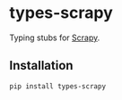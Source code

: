 # types-scrapy
Typing stubs for [Scrapy](https://scrapy.org).

## Installation
```bash
pip install types-scrapy

